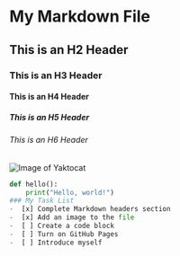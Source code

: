 # My Markdown File
## This is an H2 Header  
### This is an H3 Header  
#### This is an H4 Header  
##### This is an H5 Header  
###### This is an H6 Header  
![Image of Yaktocat](https://octodex.github.com/images/yaktocat.png)
```python
def hello():
    print("Hello, world!")
### My Task List
-  [x] Complete Markdown headers section  
-  [x] Add an image to the file  
-  [ ] Create a code block  
-  [ ] Turn on GitHub Pages  
-  [ ] Introduce myself  



